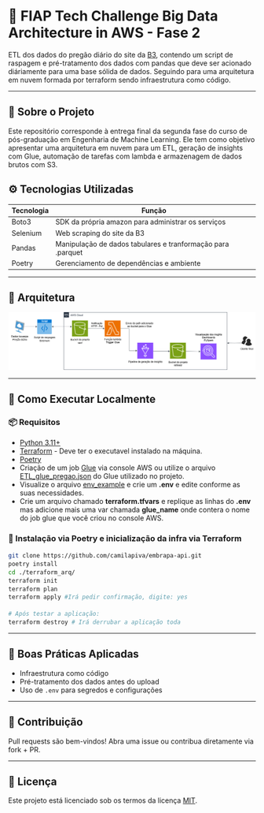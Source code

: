 # 📘 FIAP Tech Challenge Big Data Architecture in AWS - Fase 2

ETL dos dados do pregão diário do site da [B3](https://sistemaswebb3-listados.b3.com.br/indexPage/theorical/IBOV?language=pt-br), contendo um script de raspagem e pré-tratamento dos dados com pandas que deve ser acionado diáriamente para uma base sólida de dados. Seguindo para uma arquitetura em nuvem formada por terraform sendo infraestrutura como código.

---

## 📌 Sobre o Projeto

Este repositório corresponde à entrega final da segunda fase do curso de pós-graduação em Engenharia de Machine Learning. Ele tem como objetivo apresentar uma arquitetura em nuvem para um ETL, geração de insights com Glue, automação de tarefas com lambda e armazenagem de dados brutos com S3.

## ⚙️ Tecnologias Utilizadas

| Tecnologia     | Função                                        |
| -------------- | --------------------------------------------- |
| Boto3          | SDK da própria amazon para administrar os serviços               |
| Selenium       | Web scraping do site da B3                    |
| Pandas         | Manipulação de dados tabulares e tranformação para .parquet                |
| Poetry         | Gerenciamento de dependências e ambiente      |

---

## 📐 Arquitetura

<img src="docs/Arquitetura_AWS.png" alt="Arquitetura do projeto">

---

## 🚀 Como Executar Localmente

### 📦 Requisitos

* [Python 3.11+](https://www.python.org/downloads/)
* [Terraform](https://developer.hashicorp.com/terraform/install) - Deve ter o executavel instalado na máquina.
* [Poetry](https://python-poetry.org/docs/)
* Criação de um job [Glue](https://aws.amazon.com/pt/glue/) via console AWS ou utilize o arquivo [ETL_glue_pregao.json](docs/ETL_glue_pregao_B3.json) do Glue utilizado no projeto.
* Visualize o arquivo [env_example](env_example.txt) e crie um **.env** e edite conforme as suas necessidades.
* Crie um arquivo chamado **terraform.tfvars** e replique as linhas do **.env** mas adicione mais uma var chamada **glue_name** onde contera o nome do job glue que você criou no console AWS.

### 📂 Instalação via Poetry e inicialização da infra via Terraform

```bash
git clone https://github.com/camilapiva/embrapa-api.git
poetry install
cd ./terraform_arq/
terraform init
terraform plan
terraform apply #Irá pedir confirmação, digite: yes

# Após testar a aplicação:
terraform destroy # Irá derrubar a aplicação toda
```
---
## 📌 Boas Práticas Aplicadas

* Infraestrutura como código 
* Pré-tratamento dos dados antes do upload
* Uso de `.env` para segredos e configurações
---

## 👥 Contribuição

Pull requests são bem-vindos! Abra uma issue ou contribua diretamente via fork + PR.

---

## 📃 Licença

Este projeto está licenciado sob os termos da licença [MIT](LICENSE).
